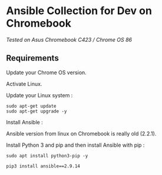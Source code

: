 # Ansible Collection for Dev on Chromebook

*Tested on Asus Chromebook C423 / Chrome OS 86*

## Requirements

Update your Chrome OS version.

Activate Linux.

Update your Linux system :

```shell
sudo apt-get update
sudo apt-get upgrade -y
```

Install Ansible :

Ansible version from linux on Chromebook is really old (2.2.1).

Install Python 3 and pip and then install Ansible with pip :
```shell
sudo apt install python3-pip -y

pip3 install ansible==2.9.14
```
